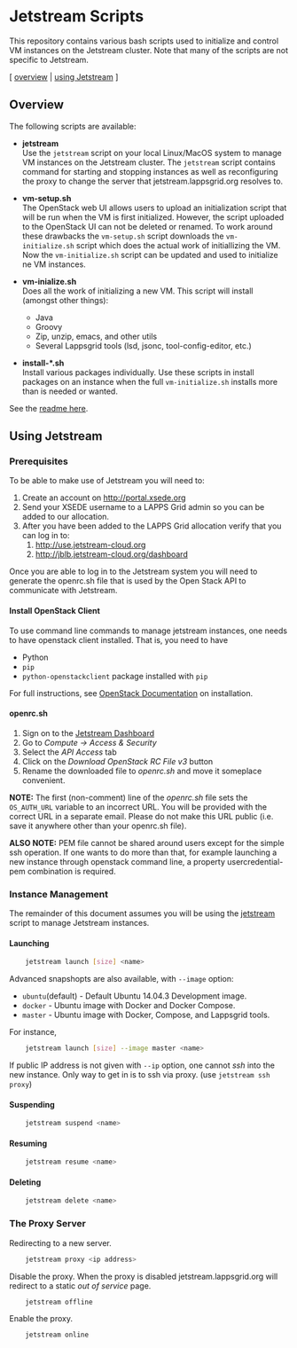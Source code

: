 # Jetstream Scripts

This repository contains various bash scripts used to initialize and control VM instances on the Jetstream cluster. Note that many of the scripts are not specific to Jetstream.

[ <a href="#overview">overview</a>
| <a href="#jetstream">using Jetstream</a>
]

<a name="overview"></a>

## Overview

The following scripts are available:

- **jetstream**<br/>
Use the `jetstream` script on your local Linux/MacOS system to manage VM instances
on the Jetstream cluster. The `jetstream` script contains command for starting and
stopping instances as well as reconfiguring the proxy to change the server that
jetstream.lappsgrid.org resolves to.

- **vm-setup.sh**<br/>
The OpenStack web UI allows users to upload an initialization script that will be run
when the VM is first initialized.  However, the script uploaded to the OpenStack UI can 
not be deleted or renamed.  To work around these drawbacks the `vm-setup.sh` script
downloads the `vm-initialize.sh` script which does the actual work of initiallizing the
VM. Now the `vm-initialize.sh` script can be updated and used to initialize ne VM
instances.
- **vm-inialize.sh**<br/>
Does all the work of initializing a new VM.  This script will install (amongst other
things):
  - Java
  - Groovy
  - Zip, unzip, emacs, and other utils
  - Several Lappsgrid tools (lsd, jsonc, tool-config-editor, etc.)
- **install-*.sh**<br/>
Install various packages individually. Use these scripts in install packages on an
instance when the full `vm-initialize.sh` installs more than is needed or wanted.


<a name="jetstream"></a>

See the [readme here](Jetstream.html).

## Using Jetstream

### Prerequisites

To be able to make use of Jetstream you will need to:

1. Create an account on http://portal.xsede.org
1. Send your XSEDE username to a LAPPS Grid admin so you can be added to our allocation.
1. After you have been added to the LAPPS Grid allocation verify that you can log in to:
    1. http://use.jetstream-cloud.org
    1. http://jblb.jetstream-cloud.org/dashboard

Once you are able to log in to the Jetstream system you will need to generate the openrc.sh file that is used by the Open Stack API to communicate with Jetstream.

#### Install OpenStack Client
To use command line commands to manage jetstream instances, one needs to have openstack client installed. That is, you need to have

* Python
* `pip`
* `python-openstackclient` package installed with `pip`

For full instructions, see [OpenStack Documentation](http://docs.openstack.org/user-guide/common/cli-install-openstack-command-line-clients.html) on installation.

#### openrc.sh

1. Sign on to the [Jetstream Dashboard](https://jblb.jetstream-cloud.org/dashboard)
1. Go to *Compute -> Access & Security*
1. Select the *API Access* tab
1. Click on the *Download OpenStack RC File v3* button
1. Rename the downloaded file to *openrc.sh* and move it someplace convenient.

**NOTE:** The first (non-comment) line of the *openrc.sh* file sets the `OS_AUTH_URL` variable to an incorrect URL.  You will be provided with the correct URL in a separate email.  Please do not make this URL public (i.e. save it anywhere other than your openrc.sh file).

**ALSO NOTE:** PEM file cannot be shared around users except for the simple ssh operation. If one wants to do more than that, for example launching a new instance through openstack command line, a property usercredential-pem combination is required. 

### Instance Management

The remainder of this document assumes you will be using the [jetstream](http://downloads.lappsgrid.org/scripts/jetstream) script to manage Jetstream instances.

#### Launching

```bash
	jetstream launch [size] <name>
```
Advanced snapshopts are also available, with `--image` option: 

* `ubuntu`(default) - Default Ubuntu 14.04.3 Development image.
* `docker` - Ubuntu image with Docker and Docker Compose.
* `master` - Ubuntu image with Docker, Compose, and Lappsgrid tools.

For instance, 

```bash
	jetstream launch [size] --image master <name>
```
If public IP address is not given with `--ip` option, one cannot *ssh* into the new instance. Only way to get in is to ssh via proxy. (use `jetstream ssh proxy`) 

#### Suspending

```bash
	jetstream suspend <name>
```

#### Resuming

```bash
	jetstream resume <name>
```

#### Deleting

```bash
	jetstream delete <name>
```

### The Proxy Server

Redirecting to a new server.

```bash
	jetstream proxy <ip address>
```

Disable the proxy. When the proxy is disabled jetstream.lappsgrid.org will redirect to a static *out of service* page.

```bash
	jetstream offline
```

Enable the proxy.  

```bash
	jetstream online
```
